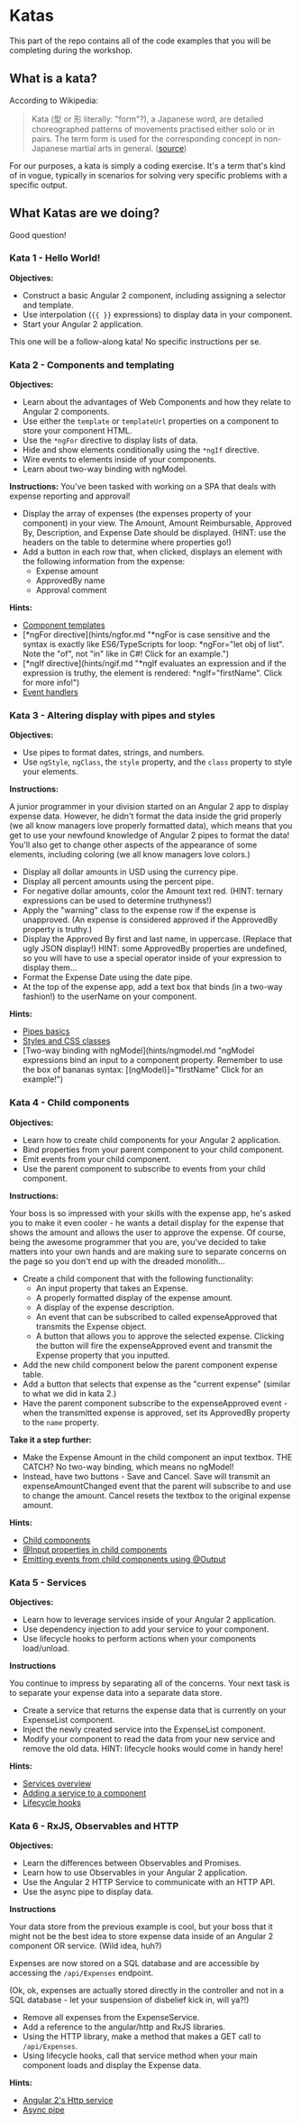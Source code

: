 # Katas

This part of the repo contains all of the code examples that you will be completing during the workshop.

## What is a kata?
According to Wikipedia:

> Kata (型 or 形 literally: "form"?), a Japanese word, are detailed choreographed patterns of movements practised either solo or in pairs. The term form is used for the corresponding concept in non-Japanese martial arts in general. ([source](https://en.wikipedia.org/wiki/Kata))

For our purposes, a kata is simply a coding exercise.  It's a term that's kind of in vogue, typically in scenarios for solving very specific problems with a specific output.

## What Katas are we doing?

Good question!

### Kata 1 - Hello World!
**Objectives:**

* Construct a basic Angular 2 component, including assigning a selector and template.
* Use interpolation (`{{ }}` expressions) to display data in your component.
* Start your Angular 2 application.

This one will be a follow-along kata!  No specific instructions per se.

### Kata 2 - Components and templating

**Objectives:**

* Learn about the advantages of Web Components and how they relate to Angular 2 components.
* Use either the `template` or `templateUrl` properties on a component to store your component HTML.
* Use the `*ngFor` directive to display lists of data.
* Hide and show elements conditionally using the `*ngIf` directive.
* Wire events to elements inside of your components.
* Learn about two-way binding with ngModel.

**Instructions:**
You've been tasked with working on a SPA that deals with expense reporting and approval!

* Display the array of expenses (the expenses property of your component) in your view.  The Amount, Amount Reimbursable, Approved By, Description, and Expense Date should be displayed.  (HINT: use the headers on the table to determine where properties go!)
* Add a button in each row that, when clicked, displays an element with the following information from the expense:
	* Expense amount
	* ApprovedBy name
	* Approval comment

**Hints:**

* [Component templates](hints/template.md "Component HTML can be stored in the `template` property of the @Component() declaration OR added to a separate file and referenced on the component using the templateUrl property.")
* [\*ngFor directive](hints/ngfor.md "*ngFor is case sensitive and the syntax is exactly like ES6/TypeScripts for loop: *ngFor="let obj of list".  Note the "of", not "in" like in C#! Click for an example.")
* [\*ngIf directive](hints/ngif.md "*ngIf evaluates an expression and if the expression is truthy, the element is rendered: *ngIf="firstName".  Click for more info!")
* [Event handlers](hints/events.md 'Events are bound to an element using the () syntax: (click)="doSomething()" Click for more info!')

### Kata 3 - Altering display with pipes and styles

**Objectives:**

* Use pipes to format dates, strings, and numbers.
* Use `ngStyle`, `ngClass`, the `style` property, and the `class` property to style your elements.

**Instructions:**

A junior programmer in your division started on an Angular 2 app to display expense data.  However, he didn't format the data inside the grid properly (we all know managers love properly formatted data), which means that you get to use your newfound knowledge of Angular 2 pipes to format the data!  You'll also get to change other aspects of the appearance of some elements, including coloring (we all know managers love colors.)

* Display all dollar amounts in USD using the currency pipe.
* Display all percent amounts using the percent pipe.
* For negative dollar amounts, color the Amount text red. (HINT: ternary expressions can be used to determine truthyness!)
* Apply the "warning" class to the expense row if the expense is unapproved.  (An expense is considered approved if the ApprovedBy property is truthy.)
* Display the Approved By first and last name, in uppercase.  (Replace that ugly JSON display!)  HINT: some ApprovedBy properties are undefined, so you will have to use a special operator inside of your expression to display them... 
* Format the Expense Date using the date pipe.
* At the top of the expense app, add a text box that binds (in a two-way fashion!) to the userName on your component.

**Hints:**

* [Pipes basics](hints/pipes.md "Pipes alter the display of interpolated expressions.  Click for more info!")
* [Styles and CSS classes](hints/styles.md "Too much goodness to put into a tooltip.  Click for more info!")
* [Two-way binding with ngModel](hints/ngmodel.md "ngModel expressions bind an input to a component property.  Remember to use the box of bananas syntax: [(ngModel)]="firstName" Click for an example!")

### Kata 4 - Child components

**Objectives:**

* Learn how to create child components for your Angular 2 application.
* Bind properties from your parent component to your child component.
* Emit events from your child component.
* Use the parent component to subscribe to events from your child component.

**Instructions:**

Your boss is so impressed with your skills with the expense app, he's asked you to make it even cooler - he wants a detail display for the expense that shows the amount and allows the user to approve the expense.  Of course, being the awesome programmer that you are, you've decided to take matters into your own hands and are making sure to separate concerns on the page so you don't end up with the dreaded monolith...

* Create a child component that with the following functionality:
	* An input property that takes an Expense.
	* A properly formatted display of the expense amount.
	* A display of the expense description.
	* An event that can be subscribed to called expenseApproved that transmits the Expense object.
	* A button that allows you to approve the selected expense.  Clicking the button will fire the expenseApproved event and transmit the Expense property that you inputted.
* Add the new child component below the parent component expense table.
* Add a button that selects that expense as the "current expense" (similar to what we did in kata 2.)
* Have the parent component subscribe to the expenseApproved event - when the transmitted expense is approved, set its ApprovedBy property to the `name` property. 

**Take it a step further:**

* Make the Expense Amount in the child component an input textbox.  THE CATCH?  No two-way binding, which means no ngModel!
* Instead, have two buttons - Save and Cancel.  Save will transmit an expenseAmountChanged event that the parent will subscribe to and use to change the amount.  Cancel resets the textbox to the original expense amount.

**Hints:**
* [Child components](hints/childcomponents.md "Child components are components that exist inside of other components.  Click for more info!")
* [@Input properties in child components](hints/inputproperties.md "@Input properties allow you to pass data from your parent to your child component!  Click for more info.")
* [Emitting events from child components using @Output](hints/outputproperties.md "@Output properties allow you to transmit events from the parent to the child!  Click for more info and an example!")

### Kata 5 - Services
**Objectives:**

* Learn how to leverage services inside of your Angular 2 application.
* Use dependency injection to add your service to your component.
* Use lifecycle hooks to perform actions when your components load/unload.

**Instructions**

You continue to impress by separating all of the concerns.  Your next task is to separate your expense data into a separate data store.

* Create a service that returns the expense data that is currently on your ExpenseList component.
* Inject the newly created service into the ExpenseList component.
* Modify your component to read the data from your new service and remove the old data.  HINT: lifecycle hooks would come in handy here!

**Hints:**

* [Services overview](hints/services.md "Services are a great way to provide data to components and enforce separation of concerns in your application.  Click for an example!")
* [Adding a service to a component](hints/addservicetocomponent.md "Services are very easy to add to a component once created.  Click to learn more!")
* [Lifecycle hooks](hints/lifecyclehooks.md "Lifecycle hooks allow you to run events related to your component's life cycle, including creation and destruction.  Click for more info!")

### Kata 6 - RxJS, Observables and HTTP

**Objectives:**

* Learn the differences between Observables and Promises.
* Learn how to use Observables in your Angular 2 application.
* Use the Angular 2 HTTP Service to communicate with an HTTP API.
* Use the async pipe to display data.

**Instructions**

Your data store from the previous example is cool, but your boss that it might not be the best idea to store expense data inside of an Angular 2 component OR service.  (Wild idea, huh?)

Expenses are now stored on a SQL database and are accessible by accessing the `/api/Expenses` endpoint.

(Ok, ok, expenses are actually stored directly in the controller and not in a SQL database - let your suspension of disbelief kick in, will ya?!)

* Remove all expenses from the ExpenseService.
* Add a reference to the angular/http and RxJS libraries.
* Using the HTTP library, make a method that makes a GET call to `/api/Expenses`.
* Using lifecycle hooks, call that service method when your main component loads and display the Expense data.

**Hints:**

* [Angular 2's Http service](hints/http.md "Angular's Http service allows you to make HTTP calls within your Angular 2 application.  Click to learn more!")
* [Async pipe](hints/asyncpipe.md "The async pipe makes it very easy to emit the result of an Observable or promise in your view.  Click for an example!")
